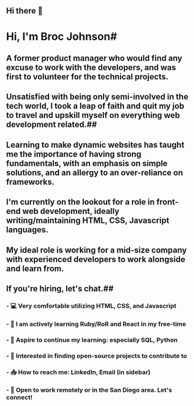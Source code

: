 ## Hi there 👋

# **Hi, I'm Broc Johnson**#

## A former product manager who would find any excuse to work with the developers, and was first to volunteer for the technical projects. 
## Unsatisfied with being only semi-involved in the tech world, I took a leap of faith and quit my job to travel and upskill myself on everything web development related.##

## Learning to make dynamic websites has taught me the importance of  having strong fundamentals, with an emphasis on simple solutions, and an allergy to an over-reliance on frameworks. 
## I'm currently on the lookout for a role in front-end web development, ideally writing/maintaining HTML, CSS, Javascript languages. 
## My ideal role is working for a mid-size company with experienced developers to work alongside and learn from. 
## If you're hiring, let's chat.##

###    - 💻 Very comfortable utilizing HTML, CSS, and Javascript
###    - 🍎 I am actively learning Ruby/RoR and React in my free-time
###    - 💭 Aspire to continue my learning: especially SQL, Python
###    - 🌉 Interested in finding open-source projects to contribute to
###    - 📥 How to reach me: LinkedIn, Email (in sidebar)
###    - 📣 Open to work remotely or in the San Diego area. Let's connect! 

<!--
**dwaynethebroc/dwaynethebroc** is a ✨ _special_ ✨ repository because its `README.md` (this file) appears on your GitHub profile.

Here are some ideas to get you started:

- 🔭 I’m currently working on ...
- 🌱 I’m currently learning ...
- 👯 I’m looking to collaborate on ...
- 🤔 I’m looking for help with ...
- 💬 Ask me about ...
- 📫 How to reach me: ...
- 😄 Pronouns: ...
- ⚡ Fun fact: ...
-->
